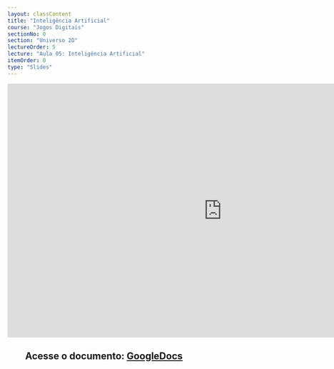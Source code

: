 ```yaml
---
layout: classContent
title: "Inteligência Artificial"
course: "Jogos Digitais"
sectionNo: 0
section: "Universo 2D"
lectureOrder: 5
lecture: "Aula 05: Inteligência Artificial"
itemOrder: 0
type: "Slides"
---
```


<iframe src="https://docs.google.com/presentation/d/e/2PACX-1vRD2KrZdmMaFLGjs8pKv-glS5l03QTRqwOjpcgR9D-Vn2GMP4vwQX27Ic-1nq-ljMirl9SnfqzHMvQ2/embed?start=false&loop=false&delayms=3000" frameborder="0" width="960" height="569" allowfullscreen="true" mozallowfullscreen="true" webkitallowfullscreen="true"></iframe>

## &nbsp;&nbsp;&nbsp;&nbsp;&nbsp;&nbsp;&nbsp;&nbsp;Acesse o documento: [GoogleDocs](https://docs.google.com/presentation/d/1j_h_sl-apPhnXlshioA_23q3IwHC4QzfWdFKmYZJlx4/preview?rm=minimal&usp=sharing)
